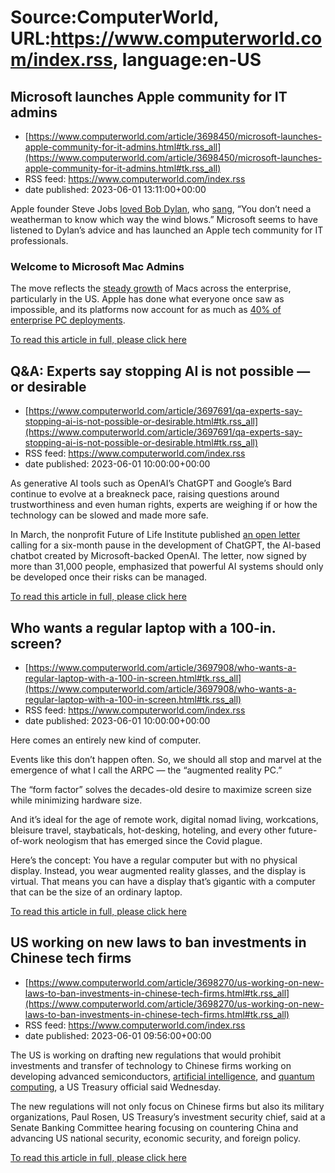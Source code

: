 # Source:ComputerWorld, URL:https://www.computerworld.com/index.rss, language:en-US

## Microsoft launches Apple community for IT admins
 - [https://www.computerworld.com/article/3698450/microsoft-launches-apple-community-for-it-admins.html#tk.rss_all](https://www.computerworld.com/article/3698450/microsoft-launches-apple-community-for-it-admins.html#tk.rss_all)
 - RSS feed: https://www.computerworld.com/index.rss
 - date published: 2023-06-01 13:11:00+00:00

<article>
	<section class="page">
<p>Apple founder Steve Jobs <a href="https://www.newsweek.com/steve-jobs-obsession-bob-dylan-explained-danny-boyle-383926" rel="noopener nofollow" target="_blank">loved Bob Dylan</a>, who <a href="https://www.bobdylan.com/songs/subterranean-homesick-blues/" rel="nofollow noopener" target="_blank">sang</a>, “You don’t need a weatherman to know which way the wind blows.” Microsoft seems to have listened to Dylan’s advice and has launched an Apple tech community for IT professionals.</p><h3 class="body">Welcome to Microsoft Mac Admins</h3>
<p>The move reflects the <a href="https://www.computerworld.com/article/3636409/apple-gains-traction-as-enterprise-workplaces-become-hybrid.html">steady growth</a> of Macs across the enterprise, particularly in the US. Apple has done what everyone once saw as impossible, and its platforms now account for as much as <a href="https://www.computerworld.com/article/3695172/statcounter-data-confirms-apples-mac-renaissance.html">40% of enterprise PC deployments</a>.</p><p class="jumpTag"><a href="https://www.computerworld.com/article/3698450/microsoft-launches-apple-community-for-it-admins.html#jump">To read this article in full, please click here</a></p></section></article>

## Q&A: Experts say stopping AI is not possible — or desirable
 - [https://www.computerworld.com/article/3697691/qa-experts-say-stopping-ai-is-not-possible-or-desirable.html#tk.rss_all](https://www.computerworld.com/article/3697691/qa-experts-say-stopping-ai-is-not-possible-or-desirable.html#tk.rss_all)
 - RSS feed: https://www.computerworld.com/index.rss
 - date published: 2023-06-01 10:00:00+00:00

<article>
	<section class="page">
<p>As generative AI tools such as OpenAI’s ChatGPT and Google’s Bard continue to evolve at a breakneck pace, raising questions around trustworthiness and even human rights, experts are weighing if or how the technology can be slowed and made more safe.</p><p>In March, the nonprofit Future of Life Institute published <a href="https://www.computerworld.com/article/3691639/tech-bigwigs-hit-the-brakes-on-ai-rollouts.html">an open letter</a> calling for a six-month pause in the development of ChatGPT, the AI-based chatbot created by Microsoft-backed OpenAI. The letter, now signed by more than 31,000 people, emphasized that powerful AI systems should only be developed once their risks can be managed.</p><p class="jumpTag"><a href="https://www.computerworld.com/article/3697691/qa-experts-say-stopping-ai-is-not-possible-or-desirable.html#jump">To read this article in full, please click here</a></p></section></article>

## Who wants a regular laptop with a 100-in. screen?
 - [https://www.computerworld.com/article/3697908/who-wants-a-regular-laptop-with-a-100-in-screen.html#tk.rss_all](https://www.computerworld.com/article/3697908/who-wants-a-regular-laptop-with-a-100-in-screen.html#tk.rss_all)
 - RSS feed: https://www.computerworld.com/index.rss
 - date published: 2023-06-01 10:00:00+00:00

<article>
	<section class="page">
<p>Here comes an entirely new kind of computer.</p><p>Events like this don’t happen often. So, we should all stop and marvel at the emergence of what I call the ARPC — the “augmented reality PC.”</p><p>The “form factor” solves the decades-old desire to maximize screen size while minimizing hardware size.</p><p>And it’s ideal for the age of remote work, digital nomad living, workcations, bleisure travel, staybaticals, hot-desking, hoteling, and every other future-of-work neologism that has emerged since the Covid plague.</p><p>Here’s the concept: You have a regular computer but with no physical display. Instead, you wear augmented reality glasses, and the display is virtual. That means you can have a display that’s gigantic with a computer that can be the size of an ordinary laptop.</p><p class="jumpTag"><a href="https://www.computerworld.com/article/3697908/who-wants-a-regular-laptop-with-a-100-in-screen.html#jump">To read this article in full, please click here</a></p></section></article>

## US working on new laws to ban investments in Chinese tech firms
 - [https://www.computerworld.com/article/3698270/us-working-on-new-laws-to-ban-investments-in-chinese-tech-firms.html#tk.rss_all](https://www.computerworld.com/article/3698270/us-working-on-new-laws-to-ban-investments-in-chinese-tech-firms.html#tk.rss_all)
 - RSS feed: https://www.computerworld.com/index.rss
 - date published: 2023-06-01 09:56:00+00:00

<article>
	<section class="page">
<p>The US is working on drafting new regulations that would prohibit investments and transfer of technology to Chinese firms working on developing advanced semiconductors, <a href="https://www.computerworld.com/article/2906336/what-is-artificial-intelligence.html">artificial intelligence</a>, and <a href="https://www.infoworld.com/article/3574488/what-is-quantum-computing-solutions-to-impossible-problems.html">quantum computing</a>, a US Treasury official said Wednesday.</p><p>The new regulations will not only focus on Chinese firms but also its military organizations, Paul Rosen, US Treasury’s investment security chief, said at a Senate Banking Committee hearing focusing on countering China and advancing US national security, economic security, and foreign policy.</p><p class="jumpTag"><a href="https://www.computerworld.com/article/3698270/us-working-on-new-laws-to-ban-investments-in-chinese-tech-firms.html#jump">To read this article in full, please click here</a></p></section></article>

